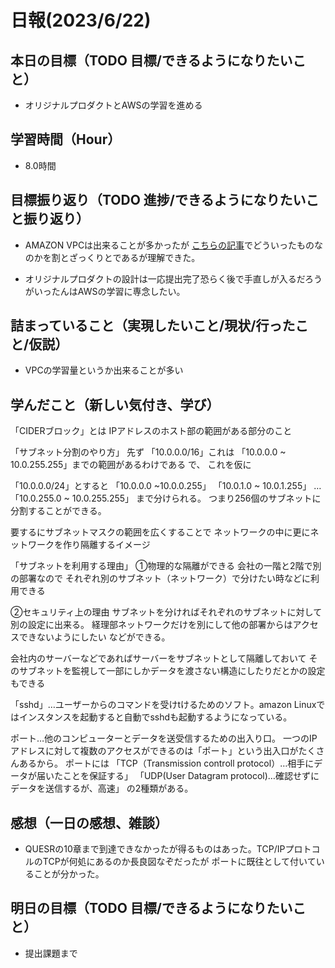 # 日報(2023/6/22)

## 本日の目標（TODO 目標/できるようになりたいこと）

- オリジナルプロダクトとAWSの学習を進める

## 学習時間（Hour）
- 8.0時間

## 目標振り返り（TODO 進捗/できるようになりたいこと振り返り）
- AMAZON VPCは出来ることが多かったが
[こちらの記事](https://qiita.com/c60evaporator/items/2f24d4796202e8b06a77)でどういったものなのかを割とざっくりとであるが理解できた。

- オリジナルプロダクトの設計は一応提出完了恐らく後で手直しが入るだろうがいったんはAWSの学習に専念したい。


## 詰まっていること（実現したいこと/現状/行ったこと/仮説）

- VPCの学習量というか出来ることが多い


## 学んだこと（新しい気付き、学び）
「CIDERブロック」とは
IPアドレスのホスト部の範囲がある部分のこと

「サブネット分割のやり方」
先ず
「10.0.0.0/16」これは
「10.0.0.0 ~ 10.0.255.255」までの範囲があるわけである
で、
これを仮に

「10.0.0.0/24」とすると
「10.0.0.0 ~10.0.0.255」
「10.0.1.0 ~ 10.0.1.255」
…
「10.0.255.0 ~ 10.0.255.255」
まで分けられる。
つまり256個のサブネットに分割することができる。

要するにサブネットマスクの範囲を広くすることで
ネットワークの中に更にネットワークを作り隔離するイメージ

「サブネットを利用する理由」
①物理的な隔離ができる
会社の一階と2階で別の部署なので
それぞれ別のサブネット（ネットワーク）で分けたい時などに利用できる

②セキュリティ上の理由
サブネットを分ければそれぞれのサブネットに対して別の設定に出来る。
経理部ネットワークだけを別にして他の部署からはアクセスできないようにしたい
などができる。

会社内のサーバーなどであればサーバーをサブネットとして隔離しておいて
そのサブネットを監視して一部にしかデータを渡さない構造にしたりだとかの設定もできる

「sshd」…ユーザーからのコマンドを受けtけるためのソフト。amazon Linuxではインスタンスを起動すると自動でsshdも起動するようになっている。

ポート…他のコンピューターとデータを送受信するための出入り口。
一つのIPアドレスに対して複数のアクセスができるのは「ポート」という出入口がたくさんあるから。
ポートには
「TCP（Transmission controll protocol）…相手にデータが届いたことを保証する」
「UDP(User Datagram protocol)…確認せずにデータを送信するが、高速」
の2種類がある。
## 感想（一日の感想、雑談）
- QUESRの10章まで到達できなかったが得るものはあった。TCP/IPプロトコルのTCPが何処にあるのか長良図なぞだったが
ポートに既往として付いていることが分かった。

## 明日の目標（TODO 目標/できるようになりたいこと）

- 提出課題まで